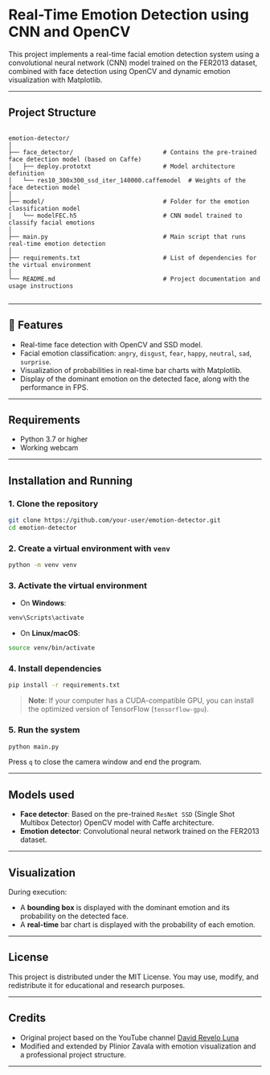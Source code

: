 # Real-Time Emotion Detection using CNN and OpenCV

This project implements a real-time facial emotion detection system using a convolutional neural network (CNN) model trained on the FER2013 dataset, combined with face detection using OpenCV and dynamic emotion visualization with Matplotlib.

---

## Project Structure

```

emotion-detector/
│
├── face_detector/                         # Contains the pre-trained face detection model (based on Caffe)
│   ├── deploy.prototxt                    # Model architecture definition
│   └── res10_300x300_ssd_iter_140000.caffemodel  # Weights of the face detection model
│
├── model/                                 # Folder for the emotion classification model
│   └── modelFEC.h5                        # CNN model trained to classify facial emotions
│
├── main.py                                # Main script that runs real-time emotion detection
│
├── requirements.txt                       # List of dependencies for the virtual environment
│
└── README.md                              # Project documentation and usage instructions


````

---

## 🔧 Features

- Real-time face detection with OpenCV and SSD model.
- Facial emotion classification: `angry`, `disgust`, `fear`, `happy`, `neutral`, `sad`, `surprise`.
- Visualization of probabilities in real-time bar charts with Matplotlib.
- Display of the dominant emotion on the detected face, along with the performance in FPS.

---

## Requirements

- Python 3.7 or higher
- Working webcam

---

## Installation and Running

### 1. Clone the repository

```bash
git clone https://github.com/your-user/emotion-detector.git
cd emotion-detector
````

### 2. Create a virtual environment with `venv`

```bash
python -m venv venv
```

### 3. Activate the virtual environment

* On **Windows**:

```bash
venv\Scripts\activate
```

* On **Linux/macOS**:

```bash
source venv/bin/activate
```

### 4. Install dependencies

```bash
pip install -r requirements.txt
```

> **Note**: If your computer has a CUDA-compatible GPU, you can install the optimized version of TensorFlow (`tensorflow-gpu`).

### 5. Run the system

```bash
python main.py
```

Press `q` to close the camera window and end the program.

---

## Models used

* **Face detector**: Based on the pre-trained `ResNet SSD` (Single Shot Multibox Detector) OpenCV model with Caffe architecture.
* **Emotion detector**: Convolutional neural network trained on the FER2013 dataset.

---

## Visualization

During execution:

* A **bounding box** is displayed with the dominant emotion and its probability on the detected face.
* A **real-time** bar chart is displayed with the probability of each emotion.

---

## License

This project is distributed under the MIT License. You may use, modify, and redistribute it for educational and research purposes.

---

## Credits

* Original project based on the YouTube channel [David Revelo Luna](https://www.youtube.com/channel/UCr_dJOULDvSXMHA1PSHy2rg)
* Modified and extended by Plinior Zavala with emotion visualization and a professional project structure.

---

```